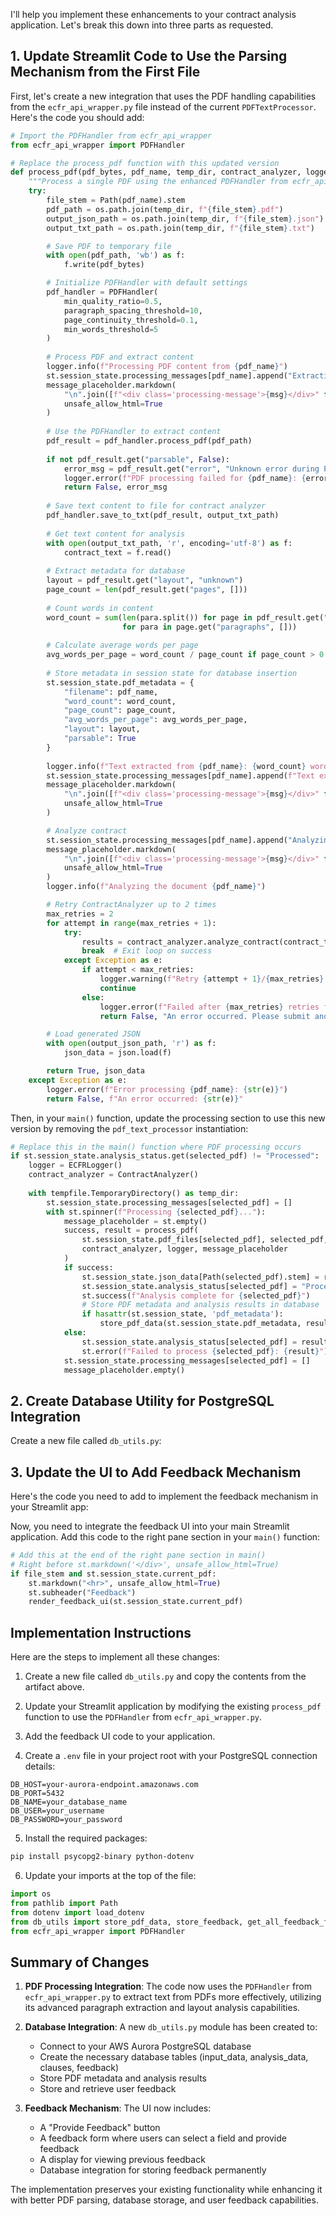 I'll help you implement these enhancements to your contract analysis application. Let's break this down into three parts as requested.

## 1. Update Streamlit Code to Use the Parsing Mechanism from the First File

First, let's create a new integration that uses the PDF handling capabilities from the `ecfr_api_wrapper.py` file instead of the current `PDFTextProcessor`. Here's the code you should add:

```python
# Import the PDFHandler from ecfr_api_wrapper
from ecfr_api_wrapper import PDFHandler

# Replace the process_pdf function with this updated version
def process_pdf(pdf_bytes, pdf_name, temp_dir, contract_analyzer, logger, message_placeholder):
    """Process a single PDF using the enhanced PDFHandler from ecfr_api_wrapper"""
    try:
        file_stem = Path(pdf_name).stem
        pdf_path = os.path.join(temp_dir, f"{file_stem}.pdf")
        output_json_path = os.path.join(temp_dir, f"{file_stem}.json")
        output_txt_path = os.path.join(temp_dir, f"{file_stem}.txt")

        # Save PDF to temporary file
        with open(pdf_path, 'wb') as f:
            f.write(pdf_bytes)

        # Initialize PDFHandler with default settings
        pdf_handler = PDFHandler(
            min_quality_ratio=0.5,
            paragraph_spacing_threshold=10,
            page_continuity_threshold=0.1,
            min_words_threshold=5
        )
        
        # Process PDF and extract content
        logger.info(f"Processing PDF content from {pdf_name}")
        st.session_state.processing_messages[pdf_name].append("Extracting and analyzing PDF content")
        message_placeholder.markdown(
            "\n".join([f"<div class='processing-message'>{msg}</div>" for msg in st.session_state.processing_messages[pdf_name]]),
            unsafe_allow_html=True
        )
        
        # Use the PDFHandler to extract content
        pdf_result = pdf_handler.process_pdf(pdf_path)
        
        if not pdf_result.get("parsable", False):
            error_msg = pdf_result.get("error", "Unknown error during PDF processing")
            logger.error(f"PDF processing failed for {pdf_name}: {error_msg}")
            return False, error_msg
        
        # Save text content to file for contract analyzer
        pdf_handler.save_to_txt(pdf_result, output_txt_path)
        
        # Get text content for analysis
        with open(output_txt_path, 'r', encoding='utf-8') as f:
            contract_text = f.read()
        
        # Extract metadata for database
        layout = pdf_result.get("layout", "unknown")
        page_count = len(pdf_result.get("pages", []))
        
        # Count words in content
        word_count = sum(len(para.split()) for page in pdf_result.get("pages", []) 
                         for para in page.get("paragraphs", []))
        
        # Calculate average words per page
        avg_words_per_page = word_count / page_count if page_count > 0 else 0
        
        # Store metadata in session state for database insertion
        st.session_state.pdf_metadata = {
            "filename": pdf_name,
            "word_count": word_count,
            "page_count": page_count,
            "avg_words_per_page": avg_words_per_page,
            "layout": layout,
            "parsable": True
        }
        
        logger.info(f"Text extracted from {pdf_name}: {word_count} words across {page_count} pages")
        st.session_state.processing_messages[pdf_name].append(f"Text extracted: {word_count} words across {page_count} pages")
        message_placeholder.markdown(
            "\n".join([f"<div class='processing-message'>{msg}</div>" for msg in st.session_state.processing_messages[pdf_name]]),
            unsafe_allow_html=True
        )

        # Analyze contract
        st.session_state.processing_messages[pdf_name].append("Analyzing the document")
        message_placeholder.markdown(
            "\n".join([f"<div class='processing-message'>{msg}</div>" for msg in st.session_state.processing_messages[pdf_name]]),
            unsafe_allow_html=True
        )
        logger.info(f"Analyzing the document {pdf_name}")

        # Retry ContractAnalyzer up to 2 times
        max_retries = 2
        for attempt in range(max_retries + 1):
            try:
                results = contract_analyzer.analyze_contract(contract_text, output_json_path)
                break  # Exit loop on success
            except Exception as e:
                if attempt < max_retries:
                    logger.warning(f"Retry {attempt + 1}/{max_retries} for {pdf_name}: {str(e)}")
                    continue
                else:
                    logger.error(f"Failed after {max_retries} retries for {pdf_name}: {str(e)}")
                    return False, "An error occurred. Please submit another PDF or reach out to Support."

        # Load generated JSON
        with open(output_json_path, 'r') as f:
            json_data = json.load(f)

        return True, json_data
    except Exception as e:
        logger.error(f"Error processing {pdf_name}: {str(e)}")
        return False, f"An error occurred: {str(e)}"
```

Then, in your `main()` function, update the processing section to use this new version by removing the `pdf_text_processor` instantiation:

```python
# Replace this in the main() function where PDF processing occurs
if st.session_state.analysis_status.get(selected_pdf) != "Processed":
    logger = ECFRLogger()
    contract_analyzer = ContractAnalyzer()
    
    with tempfile.TemporaryDirectory() as temp_dir:
        st.session_state.processing_messages[selected_pdf] = []
        with st.spinner(f"Processing {selected_pdf}..."):
            message_placeholder = st.empty()
            success, result = process_pdf(
                st.session_state.pdf_files[selected_pdf], selected_pdf, temp_dir, 
                contract_analyzer, logger, message_placeholder
            )
            if success:
                st.session_state.json_data[Path(selected_pdf).stem] = result
                st.session_state.analysis_status[selected_pdf] = "Processed"
                st.success(f"Analysis complete for {selected_pdf}")
                # Store PDF metadata and analysis results in database
                if hasattr(st.session_state, 'pdf_metadata'):
                    store_pdf_data(st.session_state.pdf_metadata, result)
            else:
                st.session_state.analysis_status[selected_pdf] = result
                st.error(f"Failed to process {selected_pdf}: {result}")
            st.session_state.processing_messages[selected_pdf] = []
            message_placeholder.empty()
```

## 2. Create Database Utility for PostgreSQL Integration

Create a new file called `db_utils.py`:

## 3. Update the UI to Add Feedback Mechanism

Here's the code you need to add to implement the feedback mechanism in your Streamlit app:

Now, you need to integrate the feedback UI into your main Streamlit application. Add this code to the right pane section in your `main()` function:

```python
# Add this at the end of the right pane section in main()
# Right before st.markdown('</div>', unsafe_allow_html=True)
if file_stem and st.session_state.current_pdf:
    st.markdown("<hr>", unsafe_allow_html=True)
    st.subheader("Feedback")
    render_feedback_ui(st.session_state.current_pdf)
```

## Implementation Instructions

Here are the steps to implement all these changes:

1. Create a new file called `db_utils.py` and copy the contents from the artifact above.

2. Update your Streamlit application by modifying the existing `process_pdf` function to use the `PDFHandler` from `ecfr_api_wrapper.py`.

3. Add the feedback UI code to your application.

4. Create a `.env` file in your project root with your PostgreSQL connection details:

```
DB_HOST=your-aurora-endpoint.amazonaws.com
DB_PORT=5432
DB_NAME=your_database_name
DB_USER=your_username
DB_PASSWORD=your_password
```

5. Install the required packages:

```bash
pip install psycopg2-binary python-dotenv
```

6. Update your imports at the top of the file:

```python
import os
from pathlib import Path
from dotenv import load_dotenv
from db_utils import store_pdf_data, store_feedback, get_all_feedback_for_pdf, init_db_pool, create_tables
from ecfr_api_wrapper import PDFHandler
```

## Summary of Changes

1. **PDF Processing Integration**: The code now uses the `PDFHandler` from `ecfr_api_wrapper.py` to extract text from PDFs more effectively, utilizing its advanced paragraph extraction and layout analysis capabilities.

2. **Database Integration**: A new `db_utils.py` module has been created to:
   - Connect to your AWS Aurora PostgreSQL database
   - Create the necessary database tables (input_data, analysis_data, clauses, feedback)
   - Store PDF metadata and analysis results
   - Store and retrieve user feedback

3. **Feedback Mechanism**: The UI now includes:
   - A "Provide Feedback" button
   - A feedback form where users can select a field and provide feedback
   - A display for viewing previous feedback
   - Database integration for storing feedback permanently

The implementation preserves your existing functionality while enhancing it with better PDF parsing, database storage, and user feedback capabilities.
